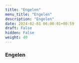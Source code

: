 ```yaml
---
title: "Engelen"
menu_title: "Engelen"
description: "Engelen"
date: 2024-02-01 06:00:01+00:59
draft: False
hidden: False
weight: 40
---
```

### Engelen

